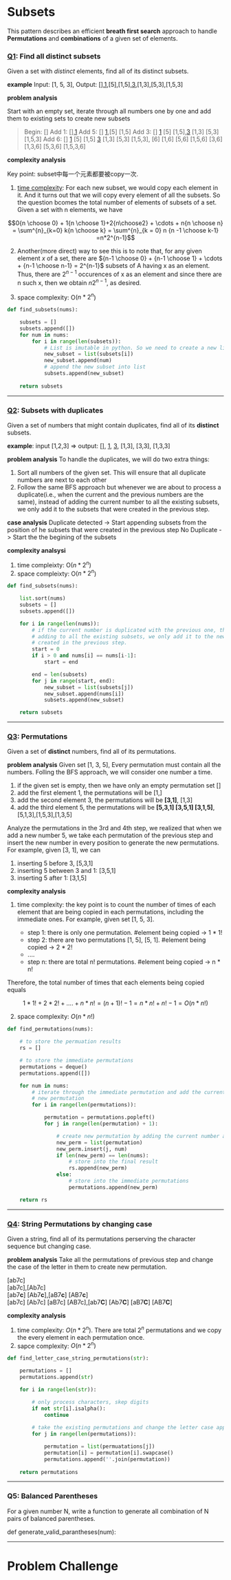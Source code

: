 # Subsets

This pattern describes an efficient **breath first search** approach to handle **Permutations** and **combinations** of a given set of elements. 

### [Q1][1]: Find all distinct subsets

Given a set with *distinct* elements, find all of its distinct subsets.

**example** Input: [1, 5, 3], Output: [],[1],[5],[1,5],[3],[1,3],[5,3],[1,5,3]

**problem analysis**

Start with an empty set, iterate through all numbers one by one and add them to existing sets to create new subsets

> Begin: []
> Add 1: [],[1]
> Add 5: [] [1],[5] [1,5]
> Add 3: [] [1] [5] [1,5],[3] [1,3] [5,3] [1,5,3]
> Add 6: [] [1] [5] [1,5] [3] [1,3] [5,3] [1,5,3], [6] [1,6] [5,6] [1,5,6] [3,6] [1,3,6] [5,3,6] [1,5,3,6]

**complexity analysis**

Key point: subset中每一个元素都要被copy一次.

1. [time complexity][extra]: For each new subset, we would copy each element in it. And it turns out that we will copy every element of all the subsets. So the question bcomes the total number of elements of subsets of a set. Given a set with n elements, we have

$$0{n \choose 0} + 1{n \choose 1}+2{n\choose2} + \cdots + n{n \choose n} = \sum^{n}_{k=0} k{n \choose k} = \sum^{n}_{k = 0} n {n -1 \choose k-1} =n*2^{n-1}$$

2. Another(more direct) way to see this is to note that, for any given element $x$ of a set, there are ${n-1 \choose 0} + {n-1 \choose 1} + \cdots + {n-1 \choose n-1} = 2^{n-1}$ subsets of A having x as an element. Thus, there are $2^{n-1}$ occurences of x as an element and since there are n such x, then we obtain $n2^{n-1}$, as desired.

3. space complexity: O($n*2^n$)

``` python        
def find_subsets(nums):

    subsets = []
    subsets.append([])
    for num in nums:
        for i in range(len(subsets)):
            # List is imutable in python. So we need to create a new list for the new subset
            new_subset = list(subsets[i])
            new_subset.append(num)
            # append the new subset into list
            subsets.append(new_subset)
    
    return subsets
```
---

### [Q2][2]: Subsets with duplicates

Given a set of numbers that might contain duplicates, find all of its **distinct** subsets.

**example**: input [1,2,3] => output: [], [1], [3], [1,3], [3,3], [1,3,3]

**problem analysis**
To handle the duplicates, we will do two extra things:
1. Sort all numbers of the given set. This will ensure that all duplicate numbers are next to each other
2. Follow the same BFS approach but whenever we are about to process a duplicate(i.e., when the current and the previous numbers are the same), instead of adding the current number to all the existing subsets, we only add it to the subsets that were created in the previous step.

**case analysis**
Duplicate detected -> Start appending subsets from the position of he subsets that were created in the previous step
No Duplicate -> Start the the begining of the subsets

**complexity analsysi**
1. time compleixty:  O($n*2^n$)
2. space compleixty:  O($n*2^n$)

``` python
def find_subsets(nums):

    list.sort(nums)
    subsets = []
    subsets.append([])

    for i in range(len(nums)):
        # if the current number is duplicated with the previous one, then instead of 
        # adding to all the existing subsets, we only add it to the new subsets that were
        # created in the previous step.
        start = 0
        if i > 0 and nums[i] == nums[i-1]:
            start = end

        end = len(subsets)
        for j in range(start, end):
            new_subset = list(subsets[j])
            new_subset.append(nums[i])
            subsets.append(new_subset)

    return subsets
```

---

### [Q3][3]: Permutations
Given a set of **distinct** numbers, find all of its permutations.

**problem analysis**
Given set [1, 3, 5], Every permutation must contain all the numbers. Folling the BFS approach, we will consider one number a time.

1. if the given set is empty, then we have only an empty permutation set []
2. add the first element 1, the permutations will be [1,]
3. add the second element 3, the permutations will be **[3,1]**, [1,3]
4. add the third element 5, the permutations will be **[5,3,1] [3,5,1] [3,1,5]**, [5,1,3],[1,5,3],[1,3,5]

Analyze the permutations in the 3rd and 4th step, we realized that when we add a new number 5, we take each permutation of the previous step and insert the new number in every position to generate the new permutations. For example, given [3, 1], we can

1. inserting 5 before 3, [5,3,1]
2. inserting 5 between 3 and 1: [3,5,1]
3. inserting 5 after 1: [3,1,5]

**complexity analysis**
1. time complexity: the key point is to count the number of times of each element that are being copied in each permutations, including the immediate ones. For example, given set [1, 5, 3]. 

    * step 1: there is only one permutation. #element being copied -> 1 * 1!
    * step 2: there are two permutations [1, 5], [5, 1]. #element being copied -> 2 * 2!
    * ....
    * step n: there are total n! permutations. #element being copied -> n * n!

Therefore, the total number of times that each elements being copied equals

$$1*1! + 2*2! + .... + n*n! = (n+1)! -1 = n*n! + n! - 1 = O(n*n!)$$

2. space complexity: $O(n*n!)$


``` python
def find_permutations(nums):

    # to store the permuation results
    rs = []

    # to store the immediate permutations
    permutations = deque()
    permutations.append([])

    for num in nums:
        # iterate through the immediate permutation and add the current number to create
        # new permutation
        for i in range(len(permutations)):

            permutation = permutations.popleft()
            for j in range(len(permutation) + 1):

                # create new permutation by adding the current number at every position
                new_perm = list(permutation)
                new_perm.insert(j, num)
                if len(new_perm) == len(nums):
                    # store into the final result
                    rs.append(new_perm)
                else:
                    # store into the immediate permutations
                    permutations.append(new_perm)

    return rs
```
---

### [Q4][4]: String Permutations by changing case

Given a string, find all of its permutations perserving the character sequence but changing case.

**problem analysis**
Take all the permutations of previous step and change the case of the letter in them to create new permutation.

[ab7c]   
[ab7c],[Ab7c]                                           
[ab7**c**] [Ab7**c**],[aB7**c**] [AB7**c**]   
[ab7c] [Ab7c] [aB7c] [AB7c],[ab7**C**] [Ab7**C**] [aB7**C**] [AB7**C**]

**complexity analysis**
1. time complexity: $O(n*2^n)$. There are total $2^n$ permutations and we copy the every element in each permutation once. 
2. sapce complexity: $O(n*2^n)$

``` python
def find_letter_case_string_permutations(str):

    permutations = []
    permutations.append(str)

    for i in range(len(str)):

        # only process characters, skep digits
        if not str[i].isalpha():
            continue
        
        # take the existing permutations and change the letter case appropriately
        for j in range(len(permutations)):

            permutation = list(permuatations[j])
            permutation[i] = permutation[i].swapcase()
            permutations.append(''.join(permutation))
        
    return permutations
```

---

### Q5: Balanced Parentheses

For a given number N, write a function to generate all combination of N pairs of balanced parentheses.

def generate_valid_parantheses(num):





---

# Problem Challenge



[1]: https://leetcode.com/problems/subsets
[2]: https://leetcode.com/problems/subsets-ii
[3]: https://leetcode.com/problems/permutations
[4]: https://leetcode.com/problems/letter-case-permutation
[extra]: https://math.stackexchange.com/questions/3264585/how-to-calculate-the-number-of-elements-in-all-subsets-of-a-set
